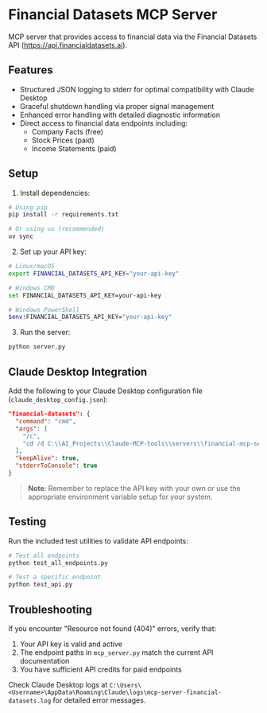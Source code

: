 # Financial Datasets MCP Server

MCP server that provides access to financial data via the Financial Datasets API (https://api.financialdatasets.ai).

## Features

- Structured JSON logging to stderr for optimal compatibility with Claude Desktop
- Graceful shutdown handling via proper signal management
- Enhanced error handling with detailed diagnostic information
- Direct access to financial data endpoints including:
  - Company Facts (free)
  - Stock Prices (paid)
  - Income Statements (paid)

## Setup

1. Install dependencies:

```bash
# Using pip
pip install -r requirements.txt

# Or using uv (recommended)
uv sync
```

2. Set up your API key:

```bash
# Linux/macOS
export FINANCIAL_DATASETS_API_KEY="your-api-key"

# Windows CMD
set FINANCIAL_DATASETS_API_KEY=your-api-key

# Windows PowerShell
$env:FINANCIAL_DATASETS_API_KEY="your-api-key"
```

3. Run the server:

```bash
python server.py
```

## Claude Desktop Integration

Add the following to your Claude Desktop configuration file (`claude_desktop_config.json`):

```json
"financial-datasets": {
  "command": "cmd",
  "args": [
    "/c",
    "cd /d C:\\AI_Projects\\Claude-MCP-tools\\servers\\financial-mcp-server && set FINANCIAL_DATASETS_API_KEY=abecc087-a3d7-4498-bd31-81b29626a7dc && python server.py"
  ],
  "keepAlive": true,
  "stderrToConsole": true
}
```

> **Note**: Remember to replace the API key with your own or use the appropriate environment variable setup for your system.

## Testing

Run the included test utilities to validate API endpoints:

```bash
# Test all endpoints
python test_all_endpoints.py

# Test a specific endpoint
python test_api.py
```

## Troubleshooting

If you encounter "Resource not found (404)" errors, verify that:

1. Your API key is valid and active
2. The endpoint paths in `mcp_server.py` match the current API documentation
3. You have sufficient API credits for paid endpoints

Check Claude Desktop logs at `C:\Users\<Username>\AppData\Roaming\Claude\logs\mcp-server-financial-datasets.log` for detailed error messages.